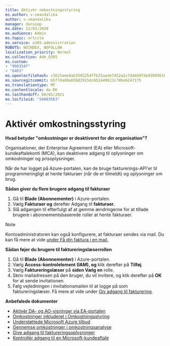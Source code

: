 ```yaml
---
title: Aktivér omkostningsstyring
ms.author: v-smandalika
author: v-smandalika
manager: dansimp
ms.date: 12/03/2020
ms.audience: Admin
ms.topic: article
ms.service: o365-administration
ROBOTS: NOINDEX, NOFOLLOW
localization_priority: Normal
ms.collection: Adm_O365
ms.custom:
- "9003547"
- "6463"
ms.openlocfilehash: c3623aee9ab3592254ffb25aade7d52a2c7ddd49fde939956162cd4008d5ba19
ms.sourcegitcommit: b5f7da89a650d2915dc652449623c78be6247175
ms.translationtype: MT
ms.contentlocale: da-DK
ms.lasthandoff: 08/05/2021
ms.locfileid: "54003563"
---
```

# <a name="enable-cost-management"></a>Aktivér omkostningsstyring

**Hvad betyder "omkostninger er deaktiveret for din organisation"?**

Organisationer, der Enterprise Agreement (EA) eller Microsoft-kundeaftalekonti (MCA), kan deaktivere adgang til oplysninger om omkostninger og prisoplysninger.

Når de har logget på Azure-portalen, kan de bruge fakturerings-API'er til programmeringligt at hente fakturaer (når de er tilmeldt) og oplysninger om brug.

**Sådan giver du flere brugere adgang til fakturaer**

1. Gå til **Blade (Abonnementer)** i Azure-portalen.
2. Vælg **Fakturaer og** derefter Adgang til **fakturaer.**
3. Slå adgangen til efterfulgt af at gemme ændringerne for at tillade brugere i abonnementsbaserede roller at hente fakturaer.

> [!NOTE]
> Kontoadministratoren kan også konfigurere, at fakturaer sendes via mail. Du kan få mere at vide [under Få din faktura i en mail.](https://docs.microsoft.com/azure/cost-management-billing/manage/download-azure-invoice-daily-usage-date?)

**Sådan føjer du brugere til faktureringslæserrollen**

1. Gå til **Blade (Abonnementer)** i Azure-portalen.
2. Vælg **Access-kontrolelement (IAM), og** klik derefter på **Tilføj**.
3. Vælg **Faktureringslæser** på **siden Vælg en** rolle.
4. Skriv mailadressen på den bruger, du vil invitere, og klik derefter på **OK** for at sende invitationen.
5. Følg vejledningen i invitationsmailen til at logge på som faktureringslæser. Få mere at vide under [Giv adgang til fakturering](https://docs.microsoft.com/azure/cost-management-billing/manage/manage-billing-access?WT.mc_id=Portal-Microsoft_Azure_Support#opt-in).

**Anbefalede dokumenter**

- [Aktivér DA- og AO-visninger via EA-portalen](https://docs.microsoft.com/azure/cost-management-billing/costs/assign-access-acm-data?WT.mc_id=Portal-Microsoft_Azure_Support#enable-access-to-costs-in-the-ea-portal)
- [Omkostninger inkluderet i Omkostningsstyring](https://docs.microsoft.com/azure/cost-management-billing/costs/understand-cost-mgt-data?WT.mc_id=Portal-Microsoft_Azure_Support#costs-included-in-cost-management)
- [Understøttede Microsoft Azure tilbud](https://docs.microsoft.com/azure/cost-management-billing/costs/understand-cost-mgt-data?WT.mc_id=Portal-Microsoft_Azure_Support#supported-microsoft-azure-offers)
- [Gennemse omkostninger i omkostningsanalyse](https://docs.microsoft.com/azure/cost-management-billing/costs/quick-acm-cost-analysis?WT.mc_id=Portal-Microsoft_Azure_Support&tabs=azure-portal#review-costs-in-cost-analysis)
- [Give adgang til faktureringsoplysninger](https://docs.microsoft.com/azure/cost-management-billing/manage/manage-billing-access?WT.mc_id=Portal-Microsoft_Azure_Support)
- [Kontrollér adgang til en Microsoft-kundeaftale](https://docs.microsoft.com/azure/cost-management-billing/manage/download-azure-invoice-daily-usage-date?WT.mc_id=Portal-Microsoft_Azure_Support#check-access-to-a-microsoft-customer-agreement)






